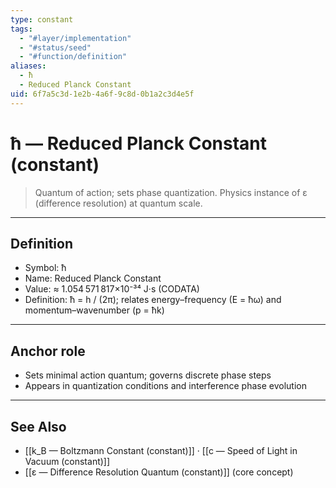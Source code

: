 ```yaml
---
type: constant
tags:
  - "#layer/implementation"
  - "#status/seed"
  - "#function/definition"
aliases:
  - ħ
  - Reduced Planck Constant
uid: 6f7a5c3d-1e2b-4a6f-9c8d-0b1a2c3d4e5f
---
```


# ħ — Reduced Planck Constant (constant)

> Quantum of action; sets phase quantization. Physics instance of ε (difference resolution) at quantum scale.

---

## Definition

- Symbol: ħ
- Name: Reduced Planck Constant
- Value: ≈ 1.054 571 817×10⁻³⁴ J·s (CODATA)
- Definition: ħ = h / (2π); relates energy–frequency (E = ħω) and momentum–wavenumber (p = ħk)

---

## Anchor role

- Sets minimal action quantum; governs discrete phase steps
- Appears in quantization conditions and interference phase evolution

---

## See Also

- [[k_B — Boltzmann Constant (constant)]] · [[c — Speed of Light in Vacuum (constant)]]
- [[ε — Difference Resolution Quantum (constant)]] (core concept)

